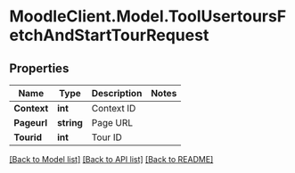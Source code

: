 # MoodleClient.Model.ToolUsertoursFetchAndStartTourRequest

## Properties

Name | Type | Description | Notes
------------ | ------------- | ------------- | -------------
**Context** | **int** | Context ID | 
**Pageurl** | **string** | Page URL | 
**Tourid** | **int** | Tour ID | 

[[Back to Model list]](../README.md#documentation-for-models) [[Back to API list]](../README.md#documentation-for-api-endpoints) [[Back to README]](../README.md)

